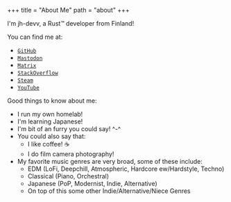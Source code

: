 +++
title = "About Me"
path = "about"
+++

I'm jh-devv, a Rust™ developer from Finland!

You can find me at:

- [`GitHub`](https://github.com/jh-devv)
- [`Mastodon`](https://mastodon.social/@jhdevv)
- [`Matrix`](https://matrix.to/#/@jh-devv:matrix.org)
- [`StackOverflow`](https://stackoverflow.com/users/22096084/jh-devv)
- [`Steam`](https://steamcommunity.com/id/jhalenius)
- [`YouTube`](https://www.youtube.com/@jh-devv)

Good things to know about me:

- I run my own homelab!
- I'm learning Japanese!
- I'm bit of an furry you could say! ^-^
- You could also say that:
    - I like coffee! ☕
    - I do film camera photography!
- My favorite music genres are very broad, some of these include:
    - EDM (LoFi, Deepchill, Atmospheric, Hardcore ew/Hardstyle, Techno)
    - Classical (Piano, Orchestral)
    - Japanese (PoP, Modernist, Indie, Alternative)
    + On top of this some other Indie/Alternative/Niece Genres